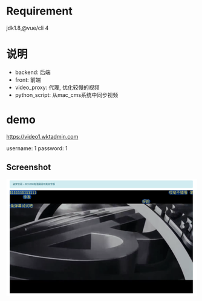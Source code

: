 # Requirement

jdk1.8,@vue/cli 4


# 说明
- backend:  后端
- front: 前端
- video_proxy: 代理, 优化较慢的视频
- python_script: 从mac_cms系统中同步视频

# demo
https://video1.wktadmin.com

username: 1 password: 1



## Screenshot

![preview](./preview.png)
